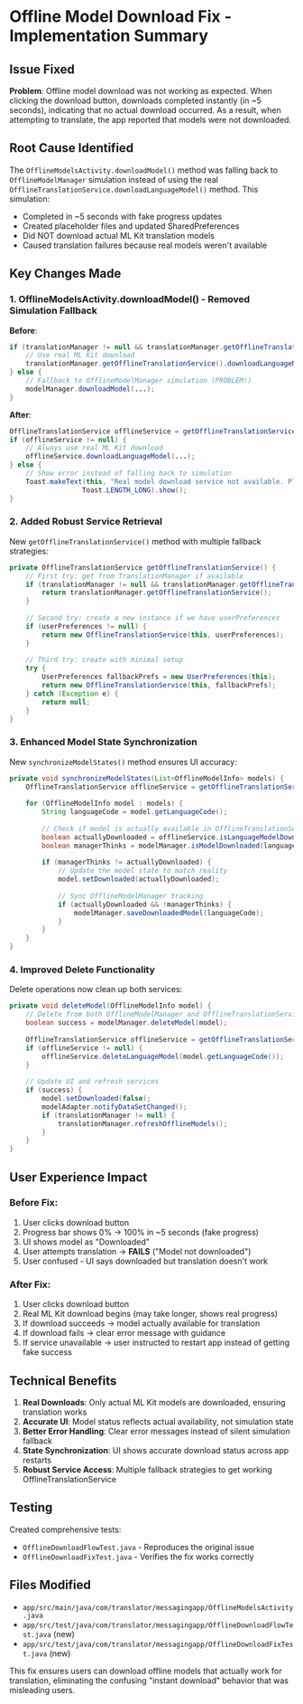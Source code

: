 # Offline Model Download Fix - Implementation Summary

## Issue Fixed
**Problem**: Offline model download was not working as expected. When clicking the download button, downloads completed instantly (in ~5 seconds), indicating that no actual download occurred. As a result, when attempting to translate, the app reported that models were not downloaded.

## Root Cause Identified
The `OfflineModelsActivity.downloadModel()` method was falling back to `OfflineModelManager` simulation instead of using the real `OfflineTranslationService.downloadLanguageModel()` method. This simulation:
- Completed in ~5 seconds with fake progress updates
- Created placeholder files and updated SharedPreferences 
- Did NOT download actual ML Kit translation models
- Caused translation failures because real models weren't available

## Key Changes Made

### 1. OfflineModelsActivity.downloadModel() - Removed Simulation Fallback
**Before**:
```java
if (translationManager != null && translationManager.getOfflineTranslationService() != null) {
    // Use real ML Kit download
    translationManager.getOfflineTranslationService().downloadLanguageModel(...);
} else {
    // Fallback to OfflineModelManager simulation (PROBLEM!)
    modelManager.downloadModel(...);
}
```

**After**:
```java
OfflineTranslationService offlineService = getOfflineTranslationService();
if (offlineService != null) {
    // Always use real ML Kit download
    offlineService.downloadLanguageModel(...);
} else {
    // Show error instead of falling back to simulation
    Toast.makeText(this, "Real model download service not available. Please restart the app and try again.", 
                  Toast.LENGTH_LONG).show();
}
```

### 2. Added Robust Service Retrieval
New `getOfflineTranslationService()` method with multiple fallback strategies:
```java
private OfflineTranslationService getOfflineTranslationService() {
    // First try: get from TranslationManager if available
    if (translationManager != null && translationManager.getOfflineTranslationService() != null) {
        return translationManager.getOfflineTranslationService();
    }
    
    // Second try: create a new instance if we have userPreferences
    if (userPreferences != null) {
        return new OfflineTranslationService(this, userPreferences);
    }
    
    // Third try: create with minimal setup
    try {
        UserPreferences fallbackPrefs = new UserPreferences(this);
        return new OfflineTranslationService(this, fallbackPrefs);
    } catch (Exception e) {
        return null;
    }
}
```

### 3. Enhanced Model State Synchronization
New `synchronizeModelStates()` method ensures UI accuracy:
```java
private void synchronizeModelStates(List<OfflineModelInfo> models) {
    OfflineTranslationService offlineService = getOfflineTranslationService();
    
    for (OfflineModelInfo model : models) {
        String languageCode = model.getLanguageCode();
        
        // Check if model is actually available in OfflineTranslationService
        boolean actuallyDownloaded = offlineService.isLanguageModelDownloaded(languageCode);
        boolean managerThinks = modelManager.isModelDownloaded(languageCode);
        
        if (managerThinks != actuallyDownloaded) {
            // Update the model state to match reality
            model.setDownloaded(actuallyDownloaded);
            
            // Sync OfflineModelManager tracking
            if (actuallyDownloaded && !managerThinks) {
                modelManager.saveDownloadedModel(languageCode);
            }
        }
    }
}
```

### 4. Improved Delete Functionality
Delete operations now clean up both services:
```java
private void deleteModel(OfflineModelInfo model) {
    // Delete from both OfflineModelManager and OfflineTranslationService
    boolean success = modelManager.deleteModel(model);
    
    OfflineTranslationService offlineService = getOfflineTranslationService();
    if (offlineService != null) {
        offlineService.deleteLanguageModel(model.getLanguageCode());
    }
    
    // Update UI and refresh services
    if (success) {
        model.setDownloaded(false);
        modelAdapter.notifyDataSetChanged();
        if (translationManager != null) {
            translationManager.refreshOfflineModels();
        }
    }
}
```

## User Experience Impact

### Before Fix:
1. User clicks download button
2. Progress bar shows 0% → 100% in ~5 seconds (fake progress)
3. UI shows model as "Downloaded" 
4. User attempts translation → **FAILS** ("Model not downloaded")
5. User confused - UI says downloaded but translation doesn't work

### After Fix:
1. User clicks download button
2. Real ML Kit download begins (may take longer, shows real progress)
3. If download succeeds → model actually available for translation
4. If download fails → clear error message with guidance
5. If service unavailable → user instructed to restart app instead of getting fake success

## Technical Benefits

1. **Real Downloads**: Only actual ML Kit models are downloaded, ensuring translation works
2. **Accurate UI**: Model status reflects actual availability, not simulation state
3. **Better Error Handling**: Clear error messages instead of silent simulation fallback
4. **State Synchronization**: UI shows accurate download status across app restarts
5. **Robust Service Access**: Multiple fallback strategies to get working OfflineTranslationService

## Testing

Created comprehensive tests:
- `OfflineDownloadFlowTest.java` - Reproduces the original issue
- `OfflineDownloadFixTest.java` - Verifies the fix works correctly

## Files Modified
- `app/src/main/java/com/translator/messagingapp/OfflineModelsActivity.java`
- `app/src/test/java/com/translator/messagingapp/OfflineDownloadFlowTest.java` (new)
- `app/src/test/java/com/translator/messagingapp/OfflineDownloadFixTest.java` (new)

This fix ensures users can download offline models that actually work for translation, eliminating the confusing "instant download" behavior that was misleading users.